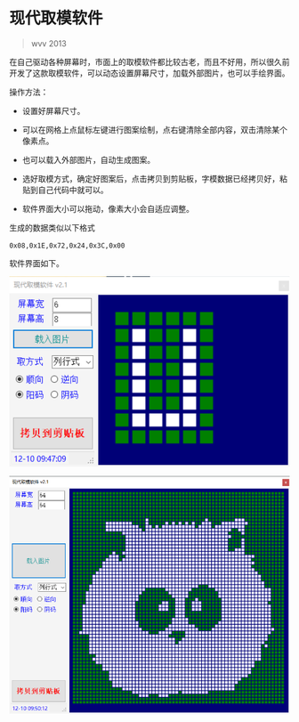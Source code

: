 # 现代取模软件

>  wvv 2013

在自己驱动各种屏幕时，市面上的取模软件都比较古老，而且不好用，所以很久前开发了这款取模软件，可以动态设置屏幕尺寸，加载外部图片，也可以手绘界面。

操作方法：

* 设置好屏幕尺寸。

* 可以在网格上点鼠标左键进行图案绘制，点右键清除全部内容，双击清除某个像素点。
* 也可以载入外部图片，自动生成图案。
* 选好取模方式，确定好图案后，点击拷贝到剪贴板，字模数据已经拷贝好，粘贴到自己代码中就可以。
* 软件界面大小可以拖动，像素大小会自适应调整。

生成的数据类似以下格式

```
0x08,0x1E,0x72,0x24,0x3C,0x00
```

软件界面如下。

![1](./1.PNG)

![2](./2.PNG)